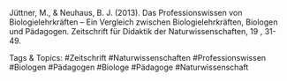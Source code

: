  
Jüttner, M., & Neuhaus, B. J. (2013). Das Professionswissen von Biologielehrkräften –
Ein Vergleich zwischen Biologielehrkräften, Biologen und Pädagogen. 
Zeitschrift für Didaktik der Naturwissenschaften, 19 , 31-49. 

   Tags & Topics:
   #Zeitschrift
   #Naturwissenschaften
   #Professionswissen
   #Biologen
   #Pädagogen
   #Biologe
   #Pädagoge
   #Naturwissenschaft